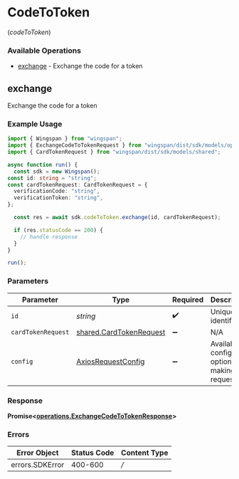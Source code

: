 # CodeToToken
(*codeToToken*)

### Available Operations

* [exchange](#exchange) - Exchange the code for a token

## exchange

Exchange the code for a token

### Example Usage

```typescript
import { Wingspan } from "wingspan";
import { ExchangeCodeToTokenRequest } from "wingspan/dist/sdk/models/operations";
import { CardTokenRequest } from "wingspan/dist/sdk/models/shared";

async function run() {
  const sdk = new Wingspan();
const id: string = "string";
const cardTokenRequest: CardTokenRequest = {
  verificationCode: "string",
  verificationToken: "string",
};

  const res = await sdk.codeToToken.exchange(id, cardTokenRequest);

  if (res.statusCode == 200) {
    // handle response
  }
}

run();
```

### Parameters

| Parameter                                                              | Type                                                                   | Required                                                               | Description                                                            |
| ---------------------------------------------------------------------- | ---------------------------------------------------------------------- | ---------------------------------------------------------------------- | ---------------------------------------------------------------------- |
| `id`                                                                   | *string*                                                               | :heavy_check_mark:                                                     | Unique identifier                                                      |
| `cardTokenRequest`                                                     | [shared.CardTokenRequest](../../sdk/models/shared/cardtokenrequest.md) | :heavy_minus_sign:                                                     | N/A                                                                    |
| `config`                                                               | [AxiosRequestConfig](https://axios-http.com/docs/req_config)           | :heavy_minus_sign:                                                     | Available config options for making requests.                          |


### Response

**Promise<[operations.ExchangeCodeToTokenResponse](../../sdk/models/operations/exchangecodetotokenresponse.md)>**
### Errors

| Error Object    | Status Code     | Content Type    |
| --------------- | --------------- | --------------- |
| errors.SDKError | 400-600         | */*             |
